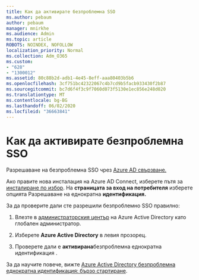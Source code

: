 ```yaml
---
title: Как да активирате безпроблемна SSO
ms.author: pebaum
author: pebaum
manager: mnirkhe
ms.audience: Admin
ms.topic: article
ROBOTS: NOINDEX, NOFOLLOW
localization_priority: Normal
ms.collection: Adm_O365
ms.custom:
- "628"
- "1300012"
ms.assetid: 80c88b2d-adb1-4e45-8eff-aaa80403b5b6
ms.openlocfilehash: 3cf751bc42322067c4b7cd9b5facb933430f2b87
ms.sourcegitcommit: bc7d6f4f3c9f7060d073f5130e1ec856e248d020
ms.translationtype: MT
ms.contentlocale: bg-BG
ms.lasthandoff: 06/02/2020
ms.locfileid: "36663841"
---
```

# <a name="how-to-enable-seamless-sso"></a>Как да активирате безпроблемна SSO

Разрешаване на безпроблемна SSO чрез [Azure AD свързване.](https://docs.microsoft.com/azure/active-directory/connect/active-directory-aadconnect)
  
Ако правите нова инсталация на Azure AD Connect, изберете пътя за [инсталиране по избор](https://docs.microsoft.com/azure/active-directory/connect/active-directory-aadconnect-get-started-custom). На **страницата за вход на потребителя** изберете опцията Разрешаване на еднократна **идентификация.**
  
За да проверите дали сте разрешили безпроблемно SSO правилно:
  
1. Влезте в [администраторския център](https://aad.portal.azure.com) на Azure Active Directory като глобален администратор.

2. Изберете **Azure Active Directory** в левия прозорец.

3. Проверете дали е **активирана**безпроблемна еднократна идентификация .

За да научите повече, вижте [Azure Active Directory безпроблемна еднократна идентификация: бързо стартиране](https://docs.microsoft.com/azure/active-directory/connect/active-directory-aadconnect-sso-quick-start).
  